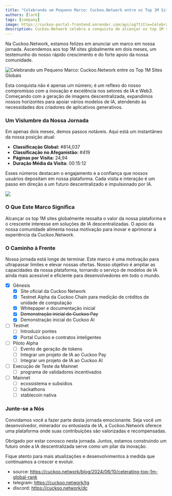 ```yaml
---
title: "Celebrando um Pequeno Marco: Cuckoo.Network entre os Top 1M Sites Globais"
authors: [lark]
tags: [company]
image: https://cuckoo-portal-frontend.onrender.com/api/og?title=Celebrando%20um%20Pequeno%20Marco%3A%20Cuckoo.Network%20entre%20os%20Top%201M%20Sites%20Globais
description: Cuckoo.Network celebra a conquista de alcançar os top 1M sites globalmente, mostrando seu rápido crescimento e impacto no espaço de IA e Web3.
---
```


Na Cuckoo.Network, estamos felizes em anunciar um marco em nossa jornada. Ascendemos aos top 1M sites globalmente em dois meses, um testemunho do nosso rápido crescimento e do forte apoio da nossa comunidade.

![Celebrando um Pequeno Marco: Cuckoo.Network entre os Top 1M Sites Globais](https://cuckoo-network.b-cdn.net/cuckoo-network-top-1m-sites.webp "Celebrando um Pequeno Marco: Cuckoo.Network entre os Top 1M Sites Globais")

Esta conquista não é apenas um número; é um reflexo do nosso compromisso com a inovação e excelência nos setores de IA e Web3. Começando com a geração de imagens descentralizada, expandimos nossos horizontes para apoiar vários modelos de IA, atendendo às necessidades dos criadores de aplicativos generativos.

### Um Vislumbre da Nossa Jornada

Em apenas dois meses, demos passos notáveis. Aqui está um instantâneo da nossa posição atual:

- **Classificação Global:** #814,037
- **Classificação no Afeganistão:** #419
- **Páginas por Visita:** 24,94
- **Duração Média da Visita:** 00:15:12

Esses números destacam o engajamento e a confiança que nossos usuários depositam em nossa plataforma. Cada visita e interação é um passo em direção a um futuro descentralizado e impulsionado por IA.

[![](https://cuckoo-network.b-cdn.net/cuckoo-global-rank.webp)](https://www.similarweb.com/website/cuckoo.network/)

### O Que Este Marco Significa

Alcançar os top 1M sites globalmente ressalta o valor da nossa plataforma e o crescente interesse em soluções de IA descentralizadas. O apoio da nossa comunidade alimenta nossa motivação para inovar e aprimorar a experiência da Cuckoo.Network.

### O Caminho à Frente

Nossa jornada está longe de terminar. Este marco é uma motivação para ultrapassar limites e elevar nossas ofertas. Nosso objetivo é ampliar as capacidades da nossa plataforma, tornando o serviço de modelos de IA ainda mais acessível e eficiente para desenvolvedores em todo o mundo.

- [x] Gênesis
  - [x] Site oficial da Cuckoo Network
  - [x] Testnet Alpha da Cuckoo Chain para medição de créditos de unidade de computação
  - [x] Whitepaper e documentação inicial
  - [x] ~~Demonstração inicial do Cuckoo Pay~~
  - [x] Demonstração inicial do Cuckoo AI
- [ ] Testnet
  - [ ] Introduzir pontes
  - [x] Portal Cuckoo e contratos inteligentes
- [ ] Piloto Alpha
  - [ ] Evento de geração de tokens
  - [ ] Integrar um projeto de IA ao Cuckoo Pay
  - [ ] Integrar um projeto de IA ao Cuckoo AI
- [ ] Execução de Teste da Mainnet
  - [ ] programa de validadores incentivados
- [ ] Mainnet
  - [ ] ecossistema e subsídios
  - [ ] hackathons
  - [ ] stablecoin nativa

### Junte-se a Nós

Convidamos você a fazer parte desta jornada emocionante. Seja você um desenvolvedor, minerador ou entusiasta de IA, a Cuckoo.Network oferece uma plataforma onde suas contribuições são valorizadas e recompensadas.

Obrigado por estar conosco nesta jornada. Juntos, estamos construindo um futuro onde a IA descentralizada serve como um pilar da inovação.

Fique atento para mais atualizações e desenvolvimentos à medida que continuamos a crescer e evoluir.

- source: https://cuckoo.network/blog/2024/06/10/celerating-top-1m-global-rank
- telegram: https://cuckoo.network/tg
- discord: https://cuckoo.network/dc
